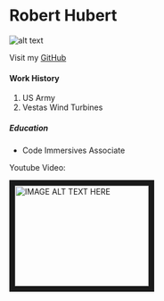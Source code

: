 # Robert Hubert

![alt text](https://buffer.com/cdn-cgi/image/w=1000,fit=contain,q=90,f=auto/library/content/images/size/w1200/library/wp-content/uploads/2015/03/adjust-tie.jpeg "profile picture")



Visit my [GitHub](https://github.com/Rhubert710)

#### Work History
1. US Army
1. Vestas Wind Turbines

##### Education
- Code Immersives Associate


Youtube Video:

<a href="https://www.youtube.com/watch?v=q6NItU5Fztw
" target="_blank"><img src="http://i3.ytimg.com/vi/q6NItU5Fztw/hqdefault.jpg" 
alt="IMAGE ALT TEXT HERE" width="240" height="180" border="10" /></a>


